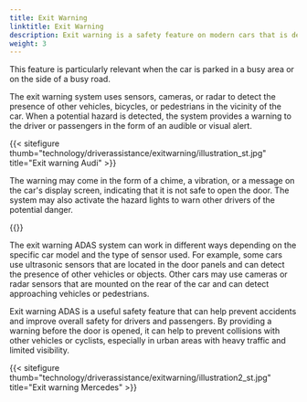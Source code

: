 ```yaml
---
title: Exit Warning
linktitle: Exit Warning
description: Exit warning is a safety feature on modern cars that is designed to alert drivers and passengers of potential hazards when they are getting ready to exit the vehicle. 
weight: 3
---
```

<!-- markdownlint-disable MD033 -->

This feature is particularly relevant when the car is parked in a busy area or on the side of a busy road.

The exit warning system uses sensors, cameras, or radar to detect the presence of other vehicles, bicycles, or pedestrians in the vicinity of the car. When a potential hazard is detected, the system provides a warning to the driver or passengers in the form of an audible or visual alert.

{{< sitefigure thumb="technology/driverassistance/exitwarning/illustration_st.jpg" title="Exit warning Audi" >}}



The warning may come in the form of a chime, a vibration, or a message on the car's display screen, indicating that it is not safe to open the door. The system may also activate the hazard lights to warn other drivers of the potential danger.

{{<evkxdisplayaddarticle />}}

The exit warning ADAS system can work in different ways depending on the specific car model and the type of sensor used. For example, some cars use ultrasonic sensors that are located in the door panels and can detect the presence of other vehicles or objects. Other cars may use cameras or radar sensors that are mounted on the rear of the car and can detect approaching vehicles or pedestrians.

Exit warning ADAS is a useful safety feature that can help prevent accidents and improve overall safety for drivers and passengers. By providing a warning before the door is opened, it can help to prevent collisions with other vehicles or cyclists, especially in urban areas with heavy traffic and limited visibility.

{{< sitefigure thumb="technology/driverassistance/exitwarning/illustration2_st.jpg" title="Exit warning Mercedes" >}}
